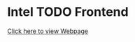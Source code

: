# Intel TODO Frontend

[Click here to view Webpage](https://62388bddaf8d0a5ac222fa1b--intel-todo-frontend.netlify.app)
